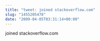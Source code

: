 ```yaml
---
title: "tweet: joined stackoverflow.com"
slug: "1455205478"
date: "2009-04-05T03:31:14+00:00"
---
```

joined stackoverflow.com
